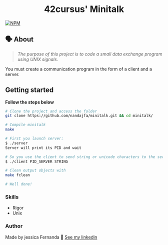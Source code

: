 <h1 align="center">
	42cursus' Minitalk
 </h1>
 
 [![NPM](https://img.shields.io/npm/l/react)](https://github.com/nandajfa/so_long/blob/main/LICENSE)
 
   ## 🗣️ About
   
  > _The purpose of this project is to code a small data exchange program
using UNIX signals._

You must create a communication program in the form of a client and a server.

## Getting started
**Follow the steps below**
```bash
# Clone the project and access the folder
git clone https://github.com/nandajfa/minitalk.git && cd minitalk/

# Compile minitalk
make

# First you launch server:
$ ./server
Server will print its PID and wait

# So you use the client to send string or unicode characters to the server
$ ./client PID_SERVER STRING

# Clean output objects with
make fclean

# Well done!
```
### Skills

* Rigor
* Unix

 ### Author

Made by jessica Fernanda 👋 [See my linkedin](https://www.linkedin.com/in/jessica-fernanda-alves-marques-106651205/)
